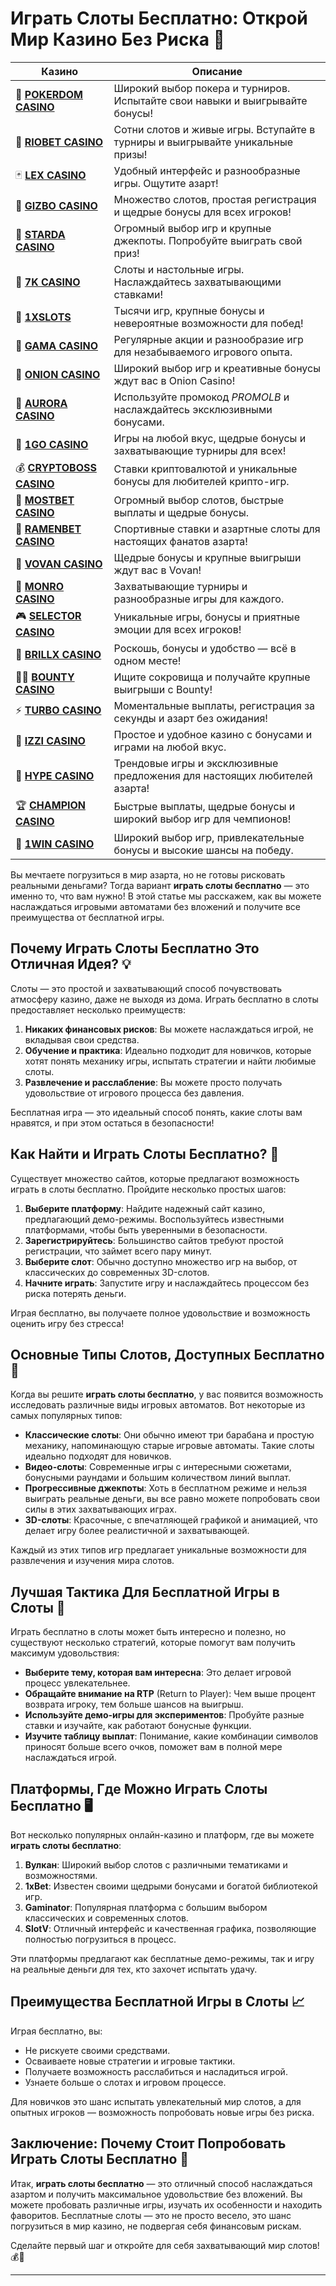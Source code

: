# Играть Слоты Бесплатно: Открой Мир Казино Без Риска 🎰
| Казино | Описание |
|--------|----------|
| 🎲 **[POKERDOM CASINO](https://brandplay.link/Bxg7SC7H)** | Широкий выбор покера и турниров. Испытайте свои навыки и выигрывайте бонусы! |
| 🌟 **[RIOBET CASINO](https://brandplay.link/dtx89f2L)** | Сотни слотов и живые игры. Вступайте в турниры и выигрывайте уникальные призы! |
| 🃏 **[LEX CASINO](https://brandplay.link/2HFTmBc8)** | Удобный интерфейс и разнообразные игры. Ощутите азарт! |
| 🎰 **[GIZBO CASINO](https://gizbo-tea02.com/c8e962e89)** | Множество слотов, простая регистрация и щедрые бонусы для всех игроков! |
| 🌠 **[STARDA CASINO](https://brandplay.link/cpFQbWKn)** | Огромный выбор игр и крупные джекпоты. Попробуйте выиграть свой приз! |
| 🎲 **[7K CASINO](https://brandplay.link/dd46bNgD)** | Слоты и настольные игры. Наслаждайтесь захватывающими ставками! |
| 💎 **[1XSLOTS](https://brandplay.link/R4xfxqdm)** | Тысячи игр, крупные бонусы и невероятные возможности для побед! |
| 🎰 **[GAMA CASINO](https://brandplay.link/zrZpLFTP)** | Регулярные акции и разнообразие игр для незабываемого игрового опыта. |
| 🧅 **[ONION CASINO](https://obclk001-2d.top/click?offer_id=986&partner_id=10542&landing_id=1798&utm_medium=affiliate&sub_1=oncasino3)** | Широкий выбор игр и креативные бонусы ждут вас в Onion Casino! |
| 🌌 **[AURORA CASINO](https://10trafic-stat2.com/click/668546566bcc6313411604c7/6766/15114/subaccount?promocode=PROMOLB)** | Используйте промокод *PROMOLB* и наслаждайтесь эксклюзивными бонусами. |
| 🚀 **[1GO CASINO](https://1go-ircp01.com/ce015f410)** | Игры на любой вкус, щедрые бонусы и захватывающие турниры для всех! |
| 💰 **[CRYPTOBOSS CASINO](https://cryptobossc.online/d847bcfa9)** | Ставки криптовалютой и уникальные бонусы для любителей крипто-игр. |
| 🎲 **[MOSTBET CASINO](https://ktbtis024ifqfn0mst.com/beQs)** | Огромный выбор слотов, быстрые выплаты и щедрые бонусы. |
| 🍜 **[RAMENBET CASINO](https://get.saltyram.com/ru/registration?apkpop=0&partner=p24970p3296034p5526)** | Спортивные ставки и азартные слоты для настоящих фанатов азарта! |
| 🎉 **[VOVAN CASINO](https://vovan.site/d098ab058)** | Щедрые бонусы и крупные выигрыши ждут вас в Vovan! |
| 🎰 **[MONRO CASINO](https://mnr-ircp01.com/c3ce72a2c)** | Захватывающие турниры и разнообразные игры для каждого. |
| 🎮 **[SELECTOR CASINO](https://gosel.pl/SELVK)** | Уникальные игры, бонусы и приятные эмоции для всех игроков! |
| 💎 **[BRILLX CASINO](https://brillx.pub/BRIVK)** | Роскошь, бонусы и удобство — всё в одном месте! |
| 🏴‍☠️ **[BOUNTY CASINO](https://bounty-casino.de/BOVK)** | Ищите сокровища и получайте крупные выигрыши с Bounty! |
| ⚡ **[TURBO CASINO](https://turbo-casino.pro/TURVK)** | Моментальные выплаты, регистрация за секунды и азарт без ожидания! |
| 🧩 **[IZZI CASINO](https://izzi-fr03.com/ca7c8a7b7)** | Простое и удобное казино с бонусами и играми на любой вкус. |
| 🎉 **[HYPE CASINO](https://hypekaz.com/dc2f44ad0)** | Трендовые игры и эксклюзивные предложения для настоящих любителей азарта! |
| 🏆 **[CHAMPION CASINO](https://champcasino.ink/pobeda/doa-hats?p80412p305331p112c)** | Быстрые выплаты, щедрые бонусы и широкий выбор игр для чемпионов! |
| 🎰 **[1WIN CASINO](https://brandplay.link/6F5VqbyZ)** | Широкий выбор игр, привлекательные бонусы и высокие шансы на победу. |

Вы мечтаете погрузиться в мир азарта, но не готовы рисковать реальными деньгами? Тогда вариант **играть слоты бесплатно** — это именно то, что вам нужно! В этой статье мы расскажем, как вы можете наслаждаться игровыми автоматами без вложений и получите все преимущества от бесплатной игры. 

## Почему Играть Слоты Бесплатно Это Отличная Идея? 💡

Слоты — это простой и захватывающий способ почувствовать атмосферу казино, даже не выходя из дома. Играть бесплатно в слоты предоставляет несколько преимуществ:

1. **Никаких финансовых рисков**: Вы можете наслаждаться игрой, не вкладывая свои средства.
2. **Обучение и практика**: Идеально подходит для новичков, которые хотят понять механику игры, испытать стратегии и найти любимые слоты.
3. **Развлечение и расслабление**: Вы можете просто получать удовольствие от игрового процесса без давления.

Бесплатная игра — это идеальный способ понять, какие слоты вам нравятся, и при этом остаться в безопасности!

## Как Найти и Играть Слоты Бесплатно? 🔎

Существует множество сайтов, которые предлагают возможность играть в слоты бесплатно. Пройдите несколько простых шагов:

1. **Выберите платформу**: Найдите надежный сайт казино, предлагающий демо-режимы. Воспользуйтесь известными платформами, чтобы быть уверенными в безопасности.
2. **Зарегистрируйтесь**: Большинство сайтов требуют простой регистрации, что займет всего пару минут.
3. **Выберите слот**: Обычно доступно множество игр на выбор, от классических до современных 3D-слотов.
4. **Начните играть**: Запустите игру и наслаждайтесь процессом без риска потерять деньги.

Играя бесплатно, вы получаете полное удовольствие и возможность оценить игру без стресса!

## Основные Типы Слотов, Доступных Бесплатно 🎲

Когда вы решите **играть слоты бесплатно**, у вас появится возможность исследовать различные виды игровых автоматов. Вот некоторые из самых популярных типов:

- **Классические слоты**: Они обычно имеют три барабана и простую механику, напоминающую старые игровые автоматы. Такие слоты идеально подходят для новичков.
- **Видео-слоты**: Современные игры с интересными сюжетами, бонусными раундами и большим количеством линий выплат.
- **Прогрессивные джекпоты**: Хоть в бесплатном режиме и нельзя выиграть реальные деньги, вы все равно можете попробовать свои силы в этих захватывающих играх.
- **3D-слоты**: Красочные, с впечатляющей графикой и анимацией, что делает игру более реалистичной и захватывающей.

Каждый из этих типов игр предлагает уникальные возможности для развлечения и изучения мира слотов.

## Лучшая Тактика Для Бесплатной Игры в Слоты 🎯

Играть бесплатно в слоты может быть интересно и полезно, но существуют несколько стратегий, которые помогут вам получить максимум удовольствия:

- **Выберите тему, которая вам интересна**: Это делает игровой процесс увлекательнее.
- **Обращайте внимание на RTP** (Return to Player): Чем выше процент возврата игроку, тем больше шансов на выигрыш.
- **Используйте демо-игры для экспериментов**: Пробуйте разные ставки и изучайте, как работают бонусные функции.
- **Изучите таблицу выплат**: Понимание, какие комбинации символов приносят больше всего очков, поможет вам в полной мере наслаждаться игрой.

## Платформы, Где Можно Играть Слоты Бесплатно 🖥️

Вот несколько популярных онлайн-казино и платформ, где вы можете **играть слоты бесплатно**:

1. **Вулкан**: Широкий выбор слотов с различными тематиками и возможностями.
2. **1xBet**: Известен своими щедрыми бонусами и богатой библиотекой игр.
3. **Gaminator**: Популярная платформа с большим выбором классических и современных слотов.
4. **SlotV**: Отличный интерфейс и качественная графика, позволяющие полностью погрузиться в процесс.

Эти платформы предлагают как бесплатные демо-режимы, так и игру на реальные деньги для тех, кто захочет испытать удачу.

## Преимущества Бесплатной Игры в Слоты 📈

Играя бесплатно, вы:

- Не рискуете своими средствами.
- Осваиваете новые стратегии и игровые тактики.
- Получаете возможность расслабиться и насладиться игрой.
- Узнаете больше о слотах и игровом процессе.

Для новичков это шанс испытать увлекательный мир слотов, а для опытных игроков — возможность попробовать новые игры без риска.

## Заключение: Почему Стоит Попробовать Играть Слоты Бесплатно 🎉

Итак, **играть слоты бесплатно** — это отличный способ наслаждаться азартом и получить максимальное удовольствие без вложений. Вы можете пробовать различные игры, изучать их особенности и находить фаворитов. Бесплатные слоты — это не просто весело, это шанс погрузиться в мир казино, не подвергая себя финансовым рискам.

Сделайте первый шаг и откройте для себя захватывающий мир слотов! 💰🎰

---
